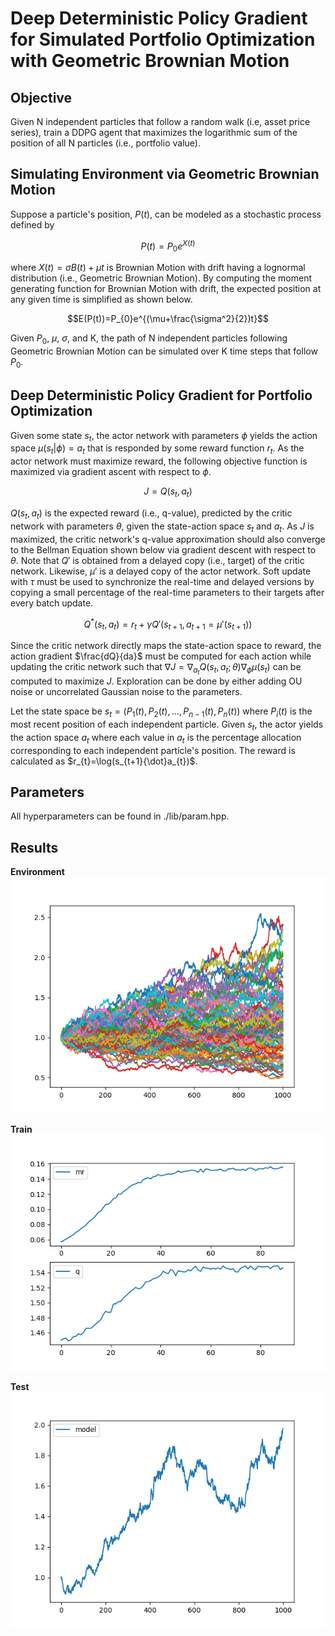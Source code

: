 # Deep Deterministic Policy Gradient for Simulated Portfolio Optimization with Geometric Brownian Motion

## Objective

Given N independent particles that follow a random walk (i.e, asset price series), train a DDPG agent that maximizes the logarithmic sum of the position of all N particles (i.e., portfolio value).

## Simulating Environment via Geometric Brownian Motion

Suppose a particle's position, $P(t)$, can be modeled as a stochastic process defined by

$$P(t)=P_{0}e^{X(t)}$$

where $X(t)={\sigma}B(t)+{\mu} t$ is Brownian Motion with drift having a lognormal distribution (i.e., Geometric Brownian Motion). By computing the moment generating function for Brownian Motion with drift, the expected position at any given time is simplified as shown below.

$$E(P(t))=P_{0}e^{(\mu+\frac{\sigma^2}{2})t}$$

Given $P_{0}$, $\mu$, $\sigma$, and K, the path of N independent particles following Geometric Brownian Motion can be simulated over K time steps that follow $P_{0}$.

## Deep Deterministic Policy Gradient for Portfolio Optimization

Given some state $s_t$, the actor network with parameters $\phi$ yields the action space $\mu(s_{t}|\phi)=a_{t}$ that is responded by some reward function $r_{t}$. As the actor network must maximize reward, the following objective function is maximized via gradient ascent with respect to $\phi$.

$$J=Q(s_{t},a_{t})$$

$Q(s_{t},a_{t})$ is the expected reward (i.e., q-value), predicted by the critic network with parameters $\theta$, given the state-action space $s_{t}$ and $a_{t}$. As $J$ is maximized, the critic network's q-value approximation should also converge to the Bellman Equation shown below via gradient descent with respect to $\theta$. Note that $Q'$ is obtained from a delayed copy (i.e., target) of the critic network. Likewise, $\mu'$ is a delayed copy of the actor network. Soft update with $\tau$ must be used to synchronize the real-time and delayed versions by copying a small percentage of the real-time parameters to their targets after every batch update.

$$Q^{*}(s_{t},a_{t})=r_{t}+{\gamma}Q'(s_{t+1},a_{t+1}=\mu'(s_{t+1}))$$

Since the critic network directly maps the state-action space to reward, the action gradient $\frac{dQ}{da}$ must be computed for each action while updating the critic network such that ${\nabla}J={\nabla}_{a_{t}}Q(s_{t},a_{t};\theta){\nabla}_{\phi}\mu(s_{t})$ can be computed to maximize $J$. Exploration can be done by either adding OU noise or uncorrelated Gaussian noise to the parameters.

Let the state space be $s_{t}=(P_{1}(t), P_{2}(t), ..., P_{n-1}(t), P_{n}(t))$ where $P_{i}(t)$ is the most recent position of each independent particle. Given $s_t$, the actor yields the action space $a_{t}$ where each value in $a_{t}$ is the percentage allocation corresponding to each independent particle's position. The reward is calculated as $r_{t}=\log(s_{t+1}{\dot}a_{t})$.

## Parameters

All hyperparameters can be found in ./lib/param.hpp.

## Results

**Environment**
![alt text](https://github.com/junyoung-sim/portfolio/blob/main/res/path.png)

**Train**
![alt text](https://github.com/junyoung-sim/portfolio/blob/main/res/log.png)

**Test**
![alt text](https://github.com/junyoung-sim/portfolio/blob/main/res/test.png)